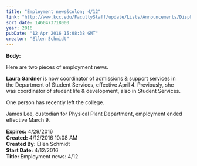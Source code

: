 ```yaml
---
title: "Employment news&colon; 4/12"
link: "http://www.kcc.edu/FacultyStaff/update/Lists/Announcements/DispForm.aspx?ID=2203"
sort_date: 1460473718000
year: 2016
pubDate: "12 Apr 2016 15:08:38 GMT"
creator: "Ellen Schmidt"
---
```


<div><b>Body:</b> <div class="ExternalClass11A870776A7649CE80504C18330F99D9"><p>Here are two pieces of employment news.</p>
<p><strong>Laura Gardner </strong>is now coordinator of admissions &amp; support services in the Department of Student Services, effective April 4. Previously, she was coordinator of student life &amp; development, also in Student Services.</p>
<p>One person has recently left the college. </p>
<p>James Lee, custodian for Physical Plant Department, employment ended effective March 9.</p></div></div>
<div><b>Expires:</b> 4/29/2016</div>
<div><b>Created:</b> 4/12/2016 10:08 AM</div>
<div><b>Created By:</b> Ellen Schmidt</div>
<div><b>Start Date:</b> 4/12/2016</div>
<div><b>Title:</b> Employment news: 4/12</div>
